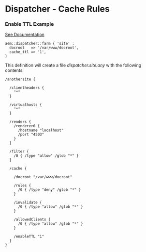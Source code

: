 # Dispatcher - Cache Rules

### Enable TTL Example

[See Documentation](https://docs.adobe.com/docs/en/dispatcher/disp-config.html#Configuring%20Time%20Based%20Cache%20Invalidation%20-%20/enableTTL)

~~~ puppet
aem::dispatcher::farm { 'site' :
  docroot   => '/var/www/docroot',
  cache_ttl => '1',
}
~~~

This definition will create a file *dispatcher.site.any* with the following contents:

~~~
/anothersite {

  /clientheaders {
    "*"
  }

  /virtualhosts {
    "*"
  }

  /renders {
    /renderer0 {
      /hostname "localhost"
      /port "4503"
    }
  }

  /filter {
    /0 { /type "allow" /glob "*" }
  }

  /cache {

    /docroot "/var/www/docroot"

    /rules {
      /0 { /type "deny" /glob "*" }
    }

    /invalidate {
      /0 { /type "allow" /glob "*" }
    }

    /allowedClients {
      /0 { /type "allow" /glob "*" }
    }

    /enableTTL "1"
  }
}
~~~
